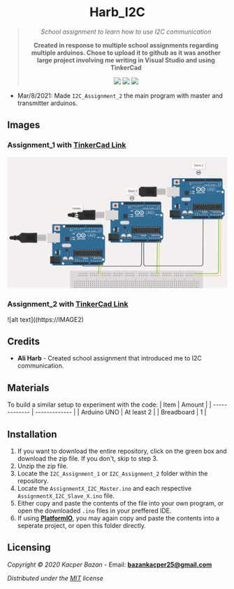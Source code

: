<div align="center">
  <h1>Harb_I2C</h1>
	<blockquote>
		<p><i>School assignment to learn how to use I2C communication</i></p>
		<p><b>Created in response to multiple school assignments regarding multiple arduinos. Chose to upload it to github as it was another large project involving me writing in Visual Studio and using TinkerCad</b></p>
		<img src=https://img.shields.io/badge/Build-Working-brightgreen> <img src=https://img.shields.io/badge/License-MIT-yellow>
		<img src=https://img.shields.io/badge/Progress-Complete-green>
	</blockquote>
</div>

- Mar/8/2021: Made `I2C_Assignment_2` the main program with master and transmitter arduinos.

## Images

### Assignment_1 with [TinkerCad Link](https://www.tinkercad.com/things/1Y829MUgXTu)
![alt text](https://github.com/KacperBazan/Harb_I2C/blob/main/Assignment1_I2C.PNG)

### Assignment_2 with [TinkerCad Link](https://www.tinkercad.com/things/iEH3ia4aWTj)
![alt text]((https://IMAGE2)

## Credits
- **Ali Harb** - Created school assignment that introduced me to I2C communication.

## Materials

To build a similar setup to experiment with the code:
| Item | Amount |
| ------------- | ------------- |
| Arduino UNO | At least 2 |
| Breadboard | 1 |

## Installation
1. If you want to download the entire repository, click on the green box and download the zip file. If you don't, skip to step 3.
2. Unzip the zip file.
3. Locate the `I2C_Assignment_1` or `I2C_Assignment_2` folder within the repository. 
4. Locate the `AssignmentX_I2C_Master.ino` and each respective `AssignmentX_I2C_Slave_X.ino` file.
5. Either copy and paste the contents of the file into your own program, or open the downloaded `.ino` files in your preffered IDE.
6. If using **[PlatformIO](https://www.youtube.com/watch?v=JmvMvIphMnY)**, you may again copy and paste the contents into a seperate project, or open this folder directly.

## Licensing
*Copyright © 2020 Kacper Bazan* - Email: **bazankacper25@gmail.com**

*Distributed under the [MIT](https://github.com/FAR-Lab/RobotArmArduinoAnimation/blob/master/LICENSE) license*

